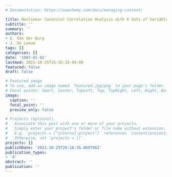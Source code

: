 ```yaml
---
# Documentation: https://wowchemy.com/docs/managing-content/

title: Nonlinear Canonical Correlation Analysis with K Sets of Variables
subtitle: ''
summary: ''
authors:
- E. Van der Burg
- J. De Leeuw
tags: []
categories: []
date: '1987-01-01'
lastmod: 2021-10-25T16:16:35-04:00
featured: false
draft: false

# Featured image
# To use, add an image named `featured.jpg/png` to your page's folder.
# Focal points: Smart, Center, TopLeft, Top, TopRight, Left, Right, BottomLeft, Bottom, BottomRight.
image:
  caption: ''
  focal_point: ''
  preview_only: false

# Projects (optional).
#   Associate this post with one or more of your projects.
#   Simply enter your project's folder or file name without extension.
#   E.g. `projects = ["internal-project"]` references `content/project/deep-learning/index.md`.
#   Otherwise, set `projects = []`.
projects: []
publishDate: '2021-10-25T20:16:35.069796Z'
publication_types:
- '4'
abstract: ''
publication: ''
---
```

